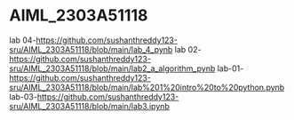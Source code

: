 # AIML_2303A51118
lab 04-https://github.com/sushanthreddy123-sru/AIML_2303A51118/blob/main/lab_4_pynb
lab 02-https://github.com/sushanthreddy123-sru/AIML_2303A51118/blob/main/lab2_a_algorithm_pynb
lab-01-https://github.com/sushanthreddy123-sru/AIML_2303A51118/blob/main/lab%201%20intro%20to%20python.pynb
lab-03-https://github.com/sushanthreddy123-sru/AIML_2303A51118/blob/main/lab3.ipynb
